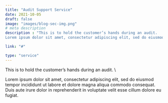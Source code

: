```yaml
---
title: "Audit Support Service"
date: 2021-10-05
draft: false
image: "images/blog-sec-img.png"
# meta description
description : "This is to hold the customer’s hands during an audit.      
Lorem ipsum dolor sit amet, consectetur adipiscing elit, sed do eiusmod tempor incididunt ut labore et dolore magna aliqua."

link: "#"

type: "service"
---
```


This is to hold the customer’s hands during an audit. \  

Lorem ipsum dolor sit amet, consectetur adipiscing elit, sed do eiusmod tempor incididunt ut labore et dolore magna aliqua commodo consequat. Duis aute irure dolor in reprehenderit in voluptate velit esse cillum dolore eu fugiat.

